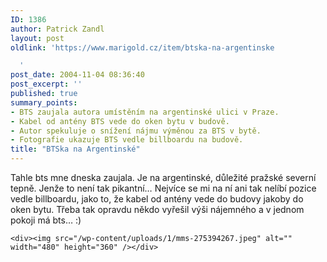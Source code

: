 ```yaml
---
ID: 1386
author: Patrick Zandl
layout: post
oldlink: 'https://www.marigold.cz/item/btska-na-argentinske

  '
post_date: 2004-11-04 08:36:40
post_excerpt: ''
published: true
summary_points:
- BTS zaujala autora umístěním na argentinské ulici v Praze.
- Kabel od antény BTS vede do oken bytu v budově.
- Autor spekuluje o snížení nájmu výměnou za BTS v bytě.
- Fotografie ukazuje BTS vedle billboardu na budově.
title: "BTSka na Argentinské"
---
```


<p>
Tahle bts mne dneska zaujala. Je na argentinské, důležité pražské severní tepně. Jenže to není tak pikantní&#8230; Nejvíce se mi na ní ani tak nelíbí pozice vedle billboardu, jako to, že kabel od antény vede do budovy jakoby do oken bytu. Třeba tak opravdu někdo vyřešil výši nájemného a v jednom pokoji má bts&#8230; :)</p>

	<div><img src="/wp-content/uploads/1/mms-275394267.jpeg" alt="" width="480" height="360" /></div>